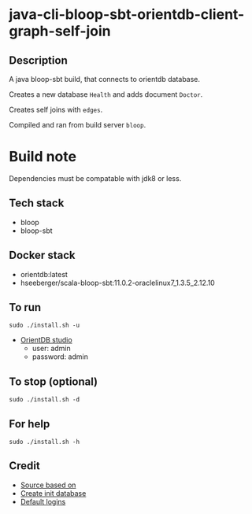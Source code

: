 # java-cli-bloop-sbt-orientdb-client-graph-self-join

## Description
A java bloop-sbt build, that connects to orientdb database.

Creates a new database `Health` and adds document `Doctor`.

Creates self joins with `edges`.

Compiled and ran from build server `bloop`.

# Build note
Dependencies must be compatable with jdk8 or less.

## Tech stack
- bloop
- bloop-sbt

## Docker stack
- orientdb:latest
- hseeberger/scala-bloop-sbt:11.0.2-oraclelinux7_1.3.5_2.12.10

## To run
`sudo ./install.sh -u`
- [OrientDB studio](http://localhost:2480/studio/index.html)
  - user: admin
  - password: admin

## To stop (optional)
`sudo ./install.sh -d`

## For help
`sudo ./install.sh -h`

## Credit
- [Source based on](https://gist.github.com/Jaquitori/b9158b0979a8f815c5270cff0e785b00)
- [Create init database](https://orientdb.com/docs/last/java/Document-API-Database.html)
- [Default logins](https://orientdb.com/docs/last/java/Document-API-Database.html)
